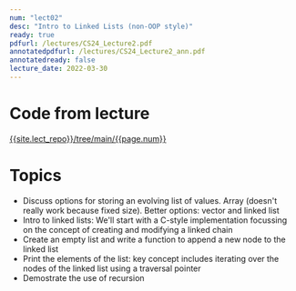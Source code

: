 ```yaml
---
num: "lect02"
desc: "Intro to Linked Lists (non-OOP style)"
ready: true
pdfurl: /lectures/CS24_Lecture2.pdf
annotatedpdfurl: /lectures/CS24_Lecture2_ann.pdf
annotatedready: false
lecture_date: 2022-03-30
---
```


# Code from lecture
[{{site.lect_repo}}/tree/main/{{page.num}}]({{site.lect_repo}}/tree/main/{{page.num}})

# Topics
* Discuss options for storing an evolving list of values. Array (doesn't really work because fixed size). Better options: vector and linked list
* Intro to linked lists: We'll start with a C-style implementation focussing on the concept of creating and modifying a linked chain
* Create an empty list and write a function to append a new node to the linked list
* Print the elements of the list: key concept includes iterating over the nodes of the linked list using a traversal pointer
* Demostrate the use of recursion 

